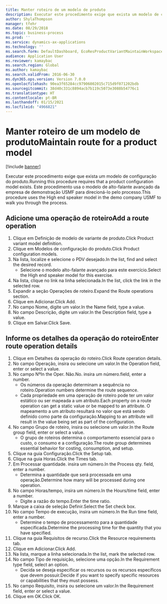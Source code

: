 ```yaml
---
title: Manter roteiro de um modelo de produto
description: Executar este procedimento exige que exista um modelo de configuração do produto.
author: ShylaThompson
manager: tfehr
ms.date: 08/29/2018
ms.topic: business-process
ms.prod: ''
ms.service: dynamics-ax-applications
ms.technology: ''
ms.search.form: DefaultDashboard, EcoResProductVariantMaintainWorkspace, PCProductConfigurationModelListPage, PCProductConfigurationModelDetails, PCRouteOperationDetails, WrkCtrCapabilityLookUp
audience: Application User
ms.reviewer: kamaybac
ms.search.region: Global
ms.author: kamaybac
ms.search.validFrom: 2016-06-30
ms.dyn365.ops.version: Version 7.0.0
ms.openlocfilehash: 90ea3f65284cc97906002015c715d9f071202bdb
ms.sourcegitcommit: 38d40c331c8894acb7b119c5073e3088b54776c1
ms.translationtype: HT
ms.contentlocale: pt-BR
ms.lasthandoff: 01/15/2021
ms.locfileid: "4966821"
---
```

# <a name="maintain-route-for-a-product-model"></a><span data-ttu-id="38ca5-103">Manter roteiro de um modelo de produto</span><span class="sxs-lookup"><span data-stu-id="38ca5-103">Maintain route for a product model</span></span>

[!include [banner](../../includes/banner.md)]

<span data-ttu-id="38ca5-104">Executar este procedimento exige que exista um modelo de configuração do produto.</span><span class="sxs-lookup"><span data-stu-id="38ca5-104">Running this procedure requires that a product configuration model exists.</span></span> <span data-ttu-id="38ca5-105">Este procedimento usa o modelo de alto-falante avançado da empresa de demonstração USMF para direcioná-lo pelo processo.</span><span class="sxs-lookup"><span data-stu-id="38ca5-105">This procedure uses the High end speaker model in the demo company USMF to walk you through the process.</span></span>


## <a name="add-a-route-operation"></a><span data-ttu-id="38ca5-106">Adicione uma operação de roteiro</span><span class="sxs-lookup"><span data-stu-id="38ca5-106">Add a route operation</span></span>
1. <span data-ttu-id="38ca5-107">Clique em Definição de modelo de variante de produto.</span><span class="sxs-lookup"><span data-stu-id="38ca5-107">Click Product variant model definition.</span></span>
2. <span data-ttu-id="38ca5-108">Clique em Modelos de configuração do produto.</span><span class="sxs-lookup"><span data-stu-id="38ca5-108">Click Product configuration models.</span></span>
3. <span data-ttu-id="38ca5-109">Na lista, localize e selecione o PDV desejado.</span><span class="sxs-lookup"><span data-stu-id="38ca5-109">In the list, find and select the desired record.</span></span>
    * <span data-ttu-id="38ca5-110">Selecione o modelo alto-falante avançado para este exercício.</span><span class="sxs-lookup"><span data-stu-id="38ca5-110">Select the High end speaker model for this exercise.</span></span>  
4. <span data-ttu-id="38ca5-111">Na lista, clique no link na linha selecionada.</span><span class="sxs-lookup"><span data-stu-id="38ca5-111">In the list, click the link in the selected row.</span></span>
5. <span data-ttu-id="38ca5-112">Expandir a seção Operações de roteiro.</span><span class="sxs-lookup"><span data-stu-id="38ca5-112">Expand the Route operations section.</span></span>
6. <span data-ttu-id="38ca5-113">Clique em Adicionar.</span><span class="sxs-lookup"><span data-stu-id="38ca5-113">Click Add.</span></span>
7. <span data-ttu-id="38ca5-114">No campo Nome, digite um valor.</span><span class="sxs-lookup"><span data-stu-id="38ca5-114">In the Name field, type a value.</span></span>
8. <span data-ttu-id="38ca5-115">No campo Descrição, digite um valor.</span><span class="sxs-lookup"><span data-stu-id="38ca5-115">In the Description field, type a value.</span></span>
9. <span data-ttu-id="38ca5-116">Clique em Salvar.</span><span class="sxs-lookup"><span data-stu-id="38ca5-116">Click Save.</span></span>

## <a name="enter-route-operation-details"></a><span data-ttu-id="38ca5-117">Informe os detalhes da operação do roteiro</span><span class="sxs-lookup"><span data-stu-id="38ca5-117">Enter route operation details</span></span>
1. <span data-ttu-id="38ca5-118">Clique em Detalhes da operação do roteiro.</span><span class="sxs-lookup"><span data-stu-id="38ca5-118">Click Route operation details.</span></span>
2. <span data-ttu-id="38ca5-119">No campo Operação, insira ou selecione um valor.</span><span class="sxs-lookup"><span data-stu-id="38ca5-119">In the Operation field, enter or select a value.</span></span>
3. <span data-ttu-id="38ca5-120">No campo Nº</span><span class="sxs-lookup"><span data-stu-id="38ca5-120">In the Oper.</span></span> <span data-ttu-id="38ca5-121">Não.</span><span class="sxs-lookup"><span data-stu-id="38ca5-121">No.</span></span> <span data-ttu-id="38ca5-122">insira um número.</span><span class="sxs-lookup"><span data-stu-id="38ca5-122">field, enter a number.</span></span>
    * <span data-ttu-id="38ca5-123">Os números da operação determinam a sequência no roteiro.</span><span class="sxs-lookup"><span data-stu-id="38ca5-123">Operation numbers determine the route sequence.</span></span>  
    * <span data-ttu-id="38ca5-124">Cada propriedade em uma operação de roteiro pode ter um valor estático ou ser mapeada a um atributo.</span><span class="sxs-lookup"><span data-stu-id="38ca5-124">Each property on a route operation can get a static value or be mapped to an attribute.</span></span> <span data-ttu-id="38ca5-125">O mapeamento a um atributo resultará no valor que está sendo definido como parte da configuração.</span><span class="sxs-lookup"><span data-stu-id="38ca5-125">Mapping to an attribute will result in the value being set as part of the configuration.</span></span>  
4. <span data-ttu-id="38ca5-126">No campo Grupo de roteiro, insira ou selecione um valor.</span><span class="sxs-lookup"><span data-stu-id="38ca5-126">In the Route group field, enter or select a value.</span></span>
    * <span data-ttu-id="38ca5-127">O grupo de roteiros determina o comportamento essencial para o custo, o consumo e a configuração.</span><span class="sxs-lookup"><span data-stu-id="38ca5-127">The route group determines essential behavior for costing, consumption, and setup.</span></span>  
5. <span data-ttu-id="38ca5-128">Clique na guia Configuração.</span><span class="sxs-lookup"><span data-stu-id="38ca5-128">Click the Setup tab.</span></span>
6. <span data-ttu-id="38ca5-129">Clique na guia Horas.</span><span class="sxs-lookup"><span data-stu-id="38ca5-129">Click the Times tab.</span></span>
7. <span data-ttu-id="38ca5-130">Em Processar quantidade. insira um número.</span><span class="sxs-lookup"><span data-stu-id="38ca5-130">In the Process qty. field, enter a number.</span></span>
    * <span data-ttu-id="38ca5-131">Determina a quantidade que será processada em uma operação.</span><span class="sxs-lookup"><span data-stu-id="38ca5-131">Determine how many will be processed during one operation.</span></span>  
8. <span data-ttu-id="38ca5-132">No campo Horas/tempo, insira um número.</span><span class="sxs-lookup"><span data-stu-id="38ca5-132">In the Hours/time field, enter a number.</span></span>
    * <span data-ttu-id="38ca5-133">Digite a razão do tempo.</span><span class="sxs-lookup"><span data-stu-id="38ca5-133">Enter the time ratio.</span></span>  
9. <span data-ttu-id="38ca5-134">Marque a caixa de seleção Definir.</span><span class="sxs-lookup"><span data-stu-id="38ca5-134">Select the Set check box.</span></span>
10. <span data-ttu-id="38ca5-135">No campo Tempo de execução, insira um número.</span><span class="sxs-lookup"><span data-stu-id="38ca5-135">In the Run time field, enter a number.</span></span>
    * <span data-ttu-id="38ca5-136">Determine o tempo de processamento para a quantidade especificada.</span><span class="sxs-lookup"><span data-stu-id="38ca5-136">Determine the processing time for the quantity that you have specified.</span></span>  
11. <span data-ttu-id="38ca5-137">Clique na guia Requisitos de recurso.</span><span class="sxs-lookup"><span data-stu-id="38ca5-137">Click the Resource requirements tab.</span></span>
12. <span data-ttu-id="38ca5-138">Clique em Adicionar.</span><span class="sxs-lookup"><span data-stu-id="38ca5-138">Click Add.</span></span>
13. <span data-ttu-id="38ca5-139">Na lista, marque a linha selecionada.</span><span class="sxs-lookup"><span data-stu-id="38ca5-139">In the list, mark the selected row.</span></span>
14. <span data-ttu-id="38ca5-140">No campo Tipo de requisição, selecione uma opção.</span><span class="sxs-lookup"><span data-stu-id="38ca5-140">In the Requirement type field, select an option.</span></span>
    * <span data-ttu-id="38ca5-141">Decida se deseja especificar os recursos ou os recursos específicos que devem possuir.</span><span class="sxs-lookup"><span data-stu-id="38ca5-141">Decide if you want to specify specific resources or capabilities that they must possess.</span></span>  
15. <span data-ttu-id="38ca5-142">No campo Requisito, insira ou selecione um valor.</span><span class="sxs-lookup"><span data-stu-id="38ca5-142">In the Requirement field, enter or select a value.</span></span>
16. <span data-ttu-id="38ca5-143">Clique em OK.</span><span class="sxs-lookup"><span data-stu-id="38ca5-143">Click OK.</span></span>

